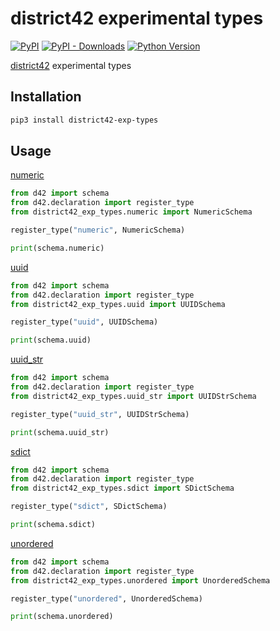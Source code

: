 # district42 experimental types

[![PyPI](https://img.shields.io/pypi/v/district42-exp-types.svg?style=flat-square)](https://pypi.python.org/pypi/district42-exp-types/)
[![PyPI - Downloads](https://img.shields.io/pypi/dm/district42-exp-types?style=flat-square)](https://pypi.python.org/pypi/district42-exp-types/)
[![Python Version](https://img.shields.io/pypi/pyversions/district42-exp-types.svg?style=flat-square)](https://pypi.python.org/pypi/district42-exp-types/)

[district42](https://github.com/d42-schemas/district42) experimental types

## Installation

```sh
pip3 install district42-exp-types
```

## Usage

[numeric](https://github.com/d42-schemas/district42-exp-types/blob/master/district42_exp_types/numeric/__init__.py)

```python
from d42 import schema
from d42.declaration import register_type
from district42_exp_types.numeric import NumericSchema

register_type("numeric", NumericSchema)

print(schema.numeric)
```

[uuid](https://github.com/d42-schemas/district42-exp-types/blob/master/district42_exp_types/uuid/__init__.py)
```python
from d42 import schema
from d42.declaration import register_type
from district42_exp_types.uuid import UUIDSchema

register_type("uuid", UUIDSchema)

print(schema.uuid)
```

[uuid_str](https://github.com/d42-schemas/district42-exp-types/blob/master/district42_exp_types/uuid_str/__init__.py)

```python
from d42 import schema
from d42.declaration import register_type
from district42_exp_types.uuid_str import UUIDStrSchema

register_type("uuid_str", UUIDStrSchema)

print(schema.uuid_str)
```

[sdict](https://github.com/d42-schemas/district42-exp-types/blob/master/district42_exp_types/sdict/__init__.py)

```python
from d42 import schema
from d42.declaration import register_type
from district42_exp_types.sdict import SDictSchema

register_type("sdict", SDictSchema)

print(schema.sdict)
```

[unordered](https://github.com/d42-schemas/district42-exp-types/blob/master/district42_exp_types/unordered/__init__.py)

```python
from d42 import schema
from d42.declaration import register_type
from district42_exp_types.unordered import UnorderedSchema

register_type("unordered", UnorderedSchema)

print(schema.unordered)
```
